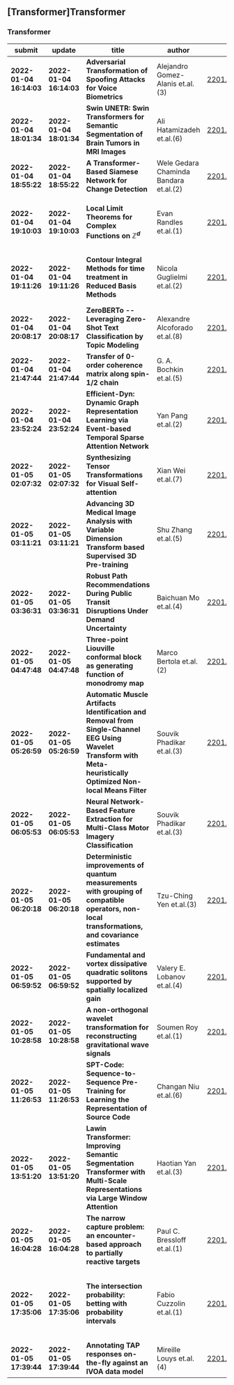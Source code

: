 ## [Transformer]Transformer 

### Transformer

| submit | update | title | author | abs | PDF | code | cates | journal |
|---|---|---|---|---|---|---|---|---|
|**2022-01-04 16:14:03**|**2022-01-04 16:14:03**|**Adversarial Transformation of Spoofing Attacks for Voice Biometrics**|Alejandro Gomez-Alanis et.al.(3)|[2201.01226v1](http://arxiv.org/abs/2201.01226v1)|[gotoRead](http://arxiv.org/pdf/2201.01226v1)|null|eess.AS|null|
|**2022-01-04 18:01:34**|**2022-01-04 18:01:34**|**Swin UNETR: Swin Transformers for Semantic Segmentation of Brain Tumors   in MRI Images**|Ali Hatamizadeh et.al.(6)|[2201.01266v1](http://arxiv.org/abs/2201.01266v1)|[gotoRead](http://arxiv.org/pdf/2201.01266v1)|**[link](https://github.com/Project-MONAI/research-contributions/tree/master/SwinUNETR/BRATS21)**|eess.IV, cs.CV, cs.LG|null|
|**2022-01-04 18:55:22**|**2022-01-04 18:55:22**|**A Transformer-Based Siamese Network for Change Detection**|Wele Gedara Chaminda Bandara et.al.(2)|[2201.01293v1](http://arxiv.org/abs/2201.01293v1)|[gotoRead](http://arxiv.org/pdf/2201.01293v1)|**[link](https://github.com/wgcban/changeformer)**|cs.CV|null|
|**2022-01-04 19:10:03**|**2022-01-04 19:10:03**|**Local Limit Theorems for Complex Functions on $\mathbb{Z}^d$**|Evan Randles et.al.(1)|[2201.01319v1](http://arxiv.org/abs/2201.01319v1)|[gotoRead](http://arxiv.org/pdf/2201.01319v1)|null|math.CA, Primary 42A85, Secondary 60F99 & 42B20|null|
|**2022-01-04 19:11:26**|**2022-01-04 19:11:26**|**Contour Integral Methods for time treatment in Reduced Basis Methods**|Nicola Guglielmi et.al.(2)|[2201.01320v1](http://arxiv.org/abs/2201.01320v1)|[gotoRead](http://arxiv.org/pdf/2201.01320v1)|null|math.NA, cs.NA, 65L05, 65R10, 65J10, 65M20, 65M99|null|
|**2022-01-04 20:08:17**|**2022-01-04 20:08:17**|**ZeroBERTo -- Leveraging Zero-Shot Text Classification by Topic Modeling**|Alexandre Alcoforado et.al.(8)|[2201.01337v1](http://arxiv.org/abs/2201.01337v1)|[gotoRead](http://arxiv.org/pdf/2201.01337v1)|null|cs.CL, cs.AI, cs.LG|null|
|**2022-01-04 21:47:44**|**2022-01-04 21:47:44**|**Transfer of 0-order coherence matrix along spin-1/2 chain**|G. A. Bochkin et.al.(5)|[2201.01360v1](http://arxiv.org/abs/2201.01360v1)|[gotoRead](http://arxiv.org/pdf/2201.01360v1)|null|quant-ph|null|
|**2022-01-04 23:52:24**|**2022-01-04 23:52:24**|**Efficient-Dyn: Dynamic Graph Representation Learning via Event-based   Temporal Sparse Attention Network**|Yan Pang et.al.(2)|[2201.01384v1](http://arxiv.org/abs/2201.01384v1)|[gotoRead](http://arxiv.org/pdf/2201.01384v1)|null|cs.LG|null|
|**2022-01-05 02:07:32**|**2022-01-05 02:07:32**|**Synthesizing Tensor Transformations for Visual Self-attention**|Xian Wei et.al.(7)|[2201.01410v1](http://arxiv.org/abs/2201.01410v1)|[gotoRead](http://arxiv.org/pdf/2201.01410v1)|null|cs.CV, cs.LG|null|
|**2022-01-05 03:11:21**|**2022-01-05 03:11:21**|**Advancing 3D Medical Image Analysis with Variable Dimension Transform   based Supervised 3D Pre-training**|Shu Zhang et.al.(5)|[2201.01426v1](http://arxiv.org/abs/2201.01426v1)|[gotoRead](http://arxiv.org/pdf/2201.01426v1)|**[link](https://github.com/urmagicsmine/cspr)**|eess.IV, cs.CV|null|
|**2022-01-05 03:36:31**|**2022-01-05 03:36:31**|**Robust Path Recommendations During Public Transit Disruptions Under   Demand Uncertainty**|Baichuan Mo et.al.(4)|[2201.01437v1](http://arxiv.org/abs/2201.01437v1)|[gotoRead](http://arxiv.org/pdf/2201.01437v1)|null|math.OC, cs.SY, eess.SY|null|
|**2022-01-05 04:47:48**|**2022-01-05 04:47:48**|**Three-point Liouville conformal block as generating function of   monodromy map**|Marco Bertola et.al.(2)|[2201.01451v1](http://arxiv.org/abs/2201.01451v1)|[gotoRead](http://arxiv.org/pdf/2201.01451v1)|null|nlin.SI, math-ph, math.MP|null|
|**2022-01-05 05:26:59**|**2022-01-05 05:26:59**|**Automatic Muscle Artifacts Identification and Removal from   Single-Channel EEG Using Wavelet Transform with Meta-heuristically Optimized   Non-local Means Filter**|Souvik Phadikar et.al.(3)|[2201.01462v1](http://arxiv.org/abs/2201.01462v1)|[gotoRead](http://arxiv.org/pdf/2201.01462v1)|null|eess.SP|null|
|**2022-01-05 06:05:53**|**2022-01-05 06:05:53**|**Neural Network-Based Feature Extraction for Multi-Class Motor Imagery   Classification**|Souvik Phadikar et.al.(3)|[2201.01468v1](http://arxiv.org/abs/2201.01468v1)|[gotoRead](http://arxiv.org/pdf/2201.01468v1)|null|eess.SP|null|
|**2022-01-05 06:20:18**|**2022-01-05 06:20:18**|**Deterministic improvements of quantum measurements with grouping of   compatible operators, non-local transformations, and covariance estimates**|Tzu-Ching Yen et.al.(3)|[2201.01471v1](http://arxiv.org/abs/2201.01471v1)|[gotoRead](http://arxiv.org/pdf/2201.01471v1)|null|quant-ph, physics.chem-ph|null|
|**2022-01-05 06:59:52**|**2022-01-05 06:59:52**|**Fundamental and vortex dissipative quadratic solitons supported by   spatially localized gain**|Valery E. Lobanov et.al.(4)|[2201.01482v1](http://arxiv.org/abs/2201.01482v1)|[gotoRead](http://arxiv.org/pdf/2201.01482v1)|null|physics.optics, nlin.PS|null|
|**2022-01-05 10:28:58**|**2022-01-05 10:28:58**|**A non-orthogonal wavelet transformation for reconstructing gravitational   wave signals**|Soumen Roy et.al.(1)|[2201.01526v1](http://arxiv.org/abs/2201.01526v1)|[gotoRead](http://arxiv.org/pdf/2201.01526v1)|null|gr-qc|null|
|**2022-01-05 11:26:53**|**2022-01-05 11:26:53**|**SPT-Code: Sequence-to-Sequence Pre-Training for Learning the   Representation of Source Code**|Changan Niu et.al.(6)|[2201.01549v1](http://arxiv.org/abs/2201.01549v1)|[gotoRead](http://arxiv.org/pdf/2201.01549v1)|null|cs.SE|null|
|**2022-01-05 13:51:20**|**2022-01-05 13:51:20**|**Lawin Transformer: Improving Semantic Segmentation Transformer with   Multi-Scale Representations via Large Window Attention**|Haotian Yan et.al.(3)|[2201.01615v1](http://arxiv.org/abs/2201.01615v1)|[gotoRead](http://arxiv.org/pdf/2201.01615v1)|**[link](https://github.com/yan-hao-tian/lawin)**|cs.CV|null|
|**2022-01-05 16:04:28**|**2022-01-05 16:04:28**|**The narrow capture problem: an encounter-based approach to partially   reactive targets**|Paul C. Bressloff et.al.(1)|[2201.01675v1](http://arxiv.org/abs/2201.01675v1)|[gotoRead](http://arxiv.org/pdf/2201.01675v1)|null|cond-mat.stat-mech, q-bio.QM|null|
|**2022-01-05 17:35:06**|**2022-01-05 17:35:06**|**The intersection probability: betting with probability intervals**|Fabio Cuzzolin et.al.(1)|[2201.01729v1](http://arxiv.org/abs/2201.01729v1)|[gotoRead](http://arxiv.org/pdf/2201.01729v1)|null|cs.AI, math.PR, math.ST, stat.TH, 62A01, 62A86, 60A05, 60A86, 60D05, 60E05|null|
|**2022-01-05 17:39:44**|**2022-01-05 17:39:44**|**Annotating TAP responses on-the-fly against an IVOA data model**|Mireille Louys et.al.(4)|[2201.01732v1](http://arxiv.org/abs/2201.01732v1)|[gotoRead](http://arxiv.org/pdf/2201.01732v1)|null|astro-ph.IM|null|
